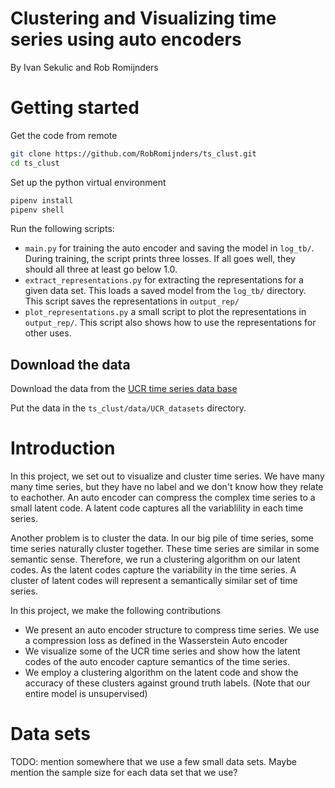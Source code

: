 # Clustering and Visualizing time series using auto encoders
By Ivan Sekulic and Rob Romijnders

# Getting started
Get the code from remote
```bash
git clone https://github.com/RobRomijnders/ts_clust.git
cd ts_clust
```

Set up the python virtual environment
```bash
pipenv install
pipenv shell
```

Run the following scripts:

  * `main.py` for training the auto encoder and saving the model in `log_tb/`. During training, the script prints three losses. If all goes well, they should all three at least go below 1.0.
  * `extract_representations.py` for extracting the representations for a given data set. This loads a saved model from the `log_tb/` directory. This script saves the representations in `output_rep/`
  * `plot_representations.py` a small script to plot the representations in `output_rep/`. This script also shows how to use the representations for other uses.
  
  
## Download the data
Download the data from the [UCR time series data base](https://www.cs.ucr.edu/~eamonn/time_series_data/)

Put the data in the `ts_clust/data/UCR_datasets` directory.

# Introduction

In this project, we set out to visualize and cluster time series. We have many many time series, but they have no label and we don't know how they relate to eachother. An auto encoder can compress the complex time series to a small latent code. A latent code captures all the variablility in each time series. 

Another problem is to cluster the data. In our big pile of time series, some time series naturally cluster together. These time series are similar in some semantic sense. Therefore, we run a clustering algorithm on our latent codes. As the latent codes capture the variability in the time series. A cluster of latent codes will represent a semantically similar set of time series.

In this project, we make the following contributions
  
  * We present an auto encoder structure to compress time series. We use a compression loss as defined in the Wasserstein Auto encoder
  * We visualize some of the UCR time series and show how the latent codes of the auto encoder capture semantics of the time series.
  * We employ a clustering algorithm on the latent code and show the accuracy of these clusters against ground truth labels. (Note that our entire model is unsupervised)
  
# Data sets

TODO: mention somewhere that we use a few small data sets. Maybe mention the sample size for each data set that we use? 

